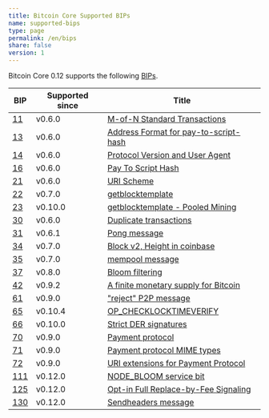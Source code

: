 ```yaml
---
title: Bitcoin Core Supported BIPs
name: supported-bips
type: page
permalink: /en/bips
share: false
version: 1
---
```

Bitcoin Core 0.12 supports the following [BIPs](https://github.com/bitcoin/bips/blob/master/bip-0001.mediawiki).

| BIP |Supported since| Title |
|-----|---------------|-------|
|[11] | v0.6.0        |[M-of-N Standard Transactions][11]|
|[13] | v0.6.0        |[Address Format for pay-to-script-hash][13]|
|[14] | v0.6.0        |[Protocol Version and User Agent][14]|
|[16] | v0.6.0        |[Pay To Script Hash][16]|
|[21] | v0.6.0        |[URI Scheme][21]|
|[22] | v0.7.0        |[getblocktemplate][22]|
|[23] | v0.10.0       |[getblocktemplate - Pooled Mining][23]|
|[30] | v0.6.0        |[Duplicate transactions][30]|
|[31] | v0.6.1        |[Pong message][31]|
|[34] | v0.7.0        |[Block v2, Height in coinbase][34]|
|[35] | v0.7.0        |[mempool message][35]|
|[37] | v0.8.0        |[Bloom filtering][37]|
|[42] | v0.9.2        |[A finite monetary supply for Bitcoin][42]|
|[61] | v0.9.0        |["reject" P2P message][61]|
|[65] | v0.10.4       |[OP_CHECKLOCKTIMEVERIFY][65]|
|[66] | v0.10.0       |[Strict DER signatures][66]|
|[70] | v0.9.0        |[Payment protocol][70]|
|[71] | v0.9.0        |[Payment protocol MIME types][71]|
|[72] | v0.9.0        |[URI extensions for Payment Protocol][72]|
|[111]| v0.12.0       |[NODE_BLOOM service bit][111]|
|[125]| v0.12.0       |[Opt-in Full Replace-by-Fee Signaling][125]|
|[130]| v0.12.0       |[Sendheaders message][130]|

[11]: https://github.com/bitcoin/bips/blob/master/bip-0011.mediawiki
[13]: https://github.com/bitcoin/bips/blob/master/bip-0013.mediawiki
[14]: https://github.com/bitcoin/bips/blob/master/bip-0014.mediawiki
[16]: https://github.com/bitcoin/bips/blob/master/bip-0016.mediawiki
[21]: https://github.com/bitcoin/bips/blob/master/bip-0021.mediawiki
[22]: https://github.com/bitcoin/bips/blob/master/bip-0022.mediawiki
[23]: https://github.com/bitcoin/bips/blob/master/bip-0023.mediawiki
[30]: https://github.com/bitcoin/bips/blob/master/bip-0030.mediawiki
[31]: https://github.com/bitcoin/bips/blob/master/bip-0031.mediawiki
[34]: https://github.com/bitcoin/bips/blob/master/bip-0034.mediawiki
[35]: https://github.com/bitcoin/bips/blob/master/bip-0035.mediawiki
[37]: https://github.com/bitcoin/bips/blob/master/bip-0037.mediawiki
[42]: https://github.com/bitcoin/bips/blob/master/bip-0042.mediawiki
[61]: https://github.com/bitcoin/bips/blob/master/bip-0061.mediawiki
[65]: https://github.com/bitcoin/bips/blob/master/bip-0065.mediawiki
[66]: https://github.com/bitcoin/bips/blob/master/bip-0066.mediawiki
[70]: https://github.com/bitcoin/bips/blob/master/bip-0070.mediawiki
[71]: https://github.com/bitcoin/bips/blob/master/bip-0071.mediawiki
[72]: https://github.com/bitcoin/bips/blob/master/bip-0072.mediawiki
[111]: https://github.com/bitcoin/bips/blob/master/bip-0111.mediawiki
[125]: https://github.com/bitcoin/bips/blob/master/bip-0125.mediawiki
[130]: https://github.com/bitcoin/bips/blob/master/bip-0130.mediawiki
